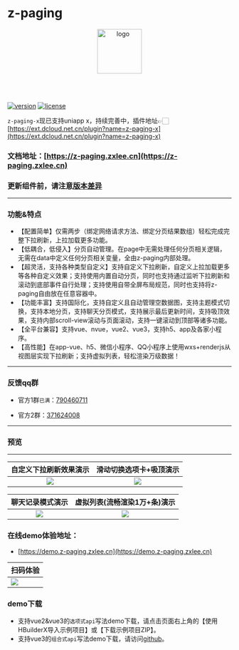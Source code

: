 # z-paging

<p align="center">
    <img alt="logo" src="https://z-paging.zxlee.cn/img/title-logo.png" height="100" style="margin-bottom: 50px;">
</p>

[![version](https://img.shields.io/badge/version-2.6.8-blue)](https://github.com/SmileZXLee/uni-z-paging)
[![license](https://img.shields.io/github/license/SmileZXLee/uni-z-paging)](https://en.wikipedia.org/wiki/MIT_License)

`z-paging-x`现已支持uniapp x，持续完善中，插件地址👉🏻 [https://ext.dcloud.net.cn/plugin?name=z-paging-x](https://ext.dcloud.net.cn/plugin?name=z-paging-x)  

### 文档地址：[https://z-paging.zxlee.cn](https://z-paging.zxlee.cn)

### 更新组件前，请注意[版本差异](https://z-paging.zxlee.cn/start/upgrade-guide.html)

***  
### 功能&特点
* 【配置简单】仅需两步（绑定网络请求方法、绑定分页结果数组）轻松完成完整下拉刷新，上拉加载更多功能。
* 【低耦合，低侵入】分页自动管理。在page中无需处理任何分页相关逻辑，无需在data中定义任何分页相关变量，全由z-paging内部处理。
* 【超灵活，支持各种类型自定义】支持自定义下拉刷新，自定义上拉加载更多等各种自定义效果；支持使用内置自动分页，同时也支持通过监听下拉刷新和滚动到底部事件自行处理；支持使用自带全屏布局规范，同时也支持将z-paging自由放在任意容器中。
* 【功能丰富】支持国际化，支持自定义且自动管理空数据图，支持主题模式切换，支持本地分页，支持聊天分页模式，支持展示最后更新时间，支持吸顶效果，支持内部scroll-view滚动与页面滚动，支持一键滚动到顶部等诸多功能。
* 【全平台兼容】支持vue、nvue，vue2、vue3，支持h5、app及各家小程序。
* 【高性能】在app-vue、h5、微信小程序、QQ小程序上使用wxs+renderjs从视图层实现下拉刷新；支持虚拟列表，轻松渲染万级数据！

*** 
### 反馈qq群
* 官方1群`已满`：[790460711](https://jq.qq.com/?_wv=1027&k=vU2fKZZH)

* 官方2群：[371624008](http://qm.qq.com/cgi-bin/qm/qr?_wv=1027&k=avPmibADf2TNi4LxkIwjCE5vbfXpa-r1&authKey=dQ%2FVDAR87ONxI4b32Py%2BvmXbhnopjHN7%2FJPtdsqJdsCPFZB6zDQ17L06Uh0kITUZ&noverify=0&group_code=371624008)
 
*** 

### 预览

***

|                 自定义下拉刷新效果演示                  |                      滑动切换选项卡+吸顶演示                       |
| :----------------------------------------------------------: | :----------------------------------------------------------: |
| ![](https://z-paging.zxlee.cn/public/img/z-paging-demo5.gif) | ![](https://z-paging.zxlee.cn/public/img/z-paging-demo6.gif) |

|                   聊天记录模式演示                    |                    虚拟列表(流畅渲染1万+条)演示                     |
| :----------------------------------------------------------: | :----------------------------------------------------------: |
| ![](https://z-paging.zxlee.cn/public/img/z-paging-demo7.gif) | ![](https://z-paging.zxlee.cn/public/img/z-paging-demo8.gif) |

### 在线demo体验地址：

* [https://demo.z-paging.zxlee.cn](https://demo.z-paging.zxlee.cn)

| 扫码体验                                                     |
| ------------------------------------------------------------ |
| ![](https://z-paging.zxlee.cn/public/img/code.png) |

### demo下载
* 支持vue2&vue3的`选项式api`写法demo下载，请点击页面右上角的【使用HBuilderX导入示例项目】或【下载示例项目ZIP】。
* 支持vue3的`组合式api`写法demo下载，请访问[github](https://github.com/SmileZXLee/uni-z-paging)。
